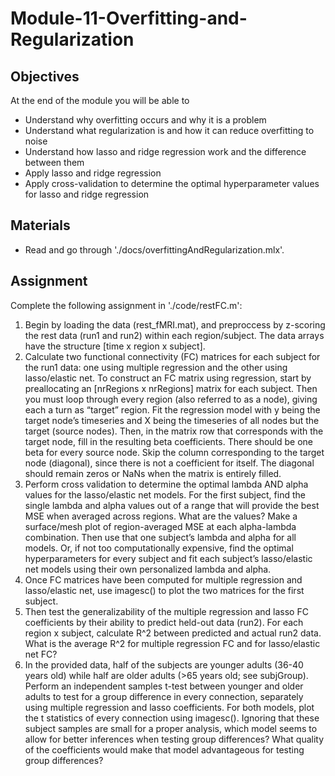 # Module-11-Overfitting-and-Regularization

## Objectives

At the end of the module you will be able to
- Understand why overfitting occurs and why it is a problem
- Understand what regularization is and how it can reduce overfitting to noise
- Understand how lasso and ridge regression work and the difference between them
- Apply lasso and ridge regression
- Apply cross-validation to determine the optimal hyperparameter values for lasso and ridge regression

## Materials
- Read and go through './docs/overfittingAndRegularization.mlx'.

## Assignment
Complete the following assignment in './code/restFC.m':
1. Begin by loading the data (rest_fMRI.mat), and preproccess by z-scoring the rest data (run1 and run2) within each region/subject.  The data arrays have the structure [time x region x subject].
2. Calculate two functional connectivity (FC) matrices for each subject for the run1 data: one using multiple regression and the other using lasso/elastic net.  To construct an FC matrix using regression, start by preallocating an [nrRegions x nrRegions] matrix for each subject.  Then you must loop through every region (also referred to as a node), giving each a turn as “target” region.  Fit the regression model with y being the target node’s timeseries and X being the timeseries of all nodes but the target (source nodes).  Then, in the matrix row that corresponds with the target node, fill in the resulting beta coefficients.  There should be one beta for every source node.  Skip the column corresponding to the target node (diagonal), since there is not a coefficient for itself.  The diagonal should remain zeros or NaNs when the matrix is entirely filled.
3. Perform cross validation to determine the optimal lambda AND alpha values for the lasso/elastic net models.  For the first subject, find the single lambda and alpha values out of a range that will provide the best MSE when averaged across regions.  What are the values?  Make a surface/mesh plot of region-averaged MSE at each alpha-lambda combination.  Then use that one subject’s lambda and alpha for all models.  Or, if not too computationally expensive, find the optimal hyperparameters for every subject and fit each subject’s lasso/elastic net models using their own personalized lambda and alpha.
4. Once FC matrices have been computed for multiple regression and lasso/elastic net, use imagesc() to plot the two matrices for the first subject.  
5. Then test the generalizability of the multiple regression and lasso FC coefficients by their ability to predict held-out data (run2).  For each region x subject, calculate R^2 between predicted and actual run2 data.  What is the average R^2 for multiple regression FC and for lasso/elastic net FC?
6. In the provided data, half of the subjects are younger adults (36-40 years old) while half are older adults (>65 years old; see subjGroup).  Perform an independent samples t-test between younger and older adults to test for a group difference in every connection, separately using multiple regression and lasso coefficients.  For both models, plot the t statistics of every connection using imagesc().  Ignoring that these subject samples are small for a proper analysis, which model seems to allow for better inferences when testing group differences?  What quality of the coefficients would make that model advantageous for testing group differences?
